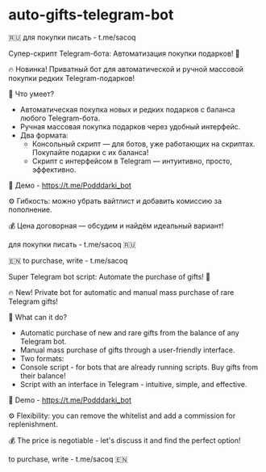# auto-gifts-telegram-bot
🇷🇺
для покупки писать - t.me/sacoq

Супер-скрипт Telegram-бота: Автоматизация покупки подарков! 🎉

🔥 Новинка! Приватный бот для автоматической и ручной массовой покупки редких Telegram-подарков!  

💎 Что умеет?  
- Автоматическая покупка новых и редких подарков с баланса любого Telegram-бота.  
- Ручная массовая покупка подарков через удобный интерфейс.  
- Два формата:  
  - Консольный скрипт — для ботов, уже работающих на скриптах. Покупайте подарки с их баланса!  
  - Скрипт с интерфейсом в Telegram — интуитивно, просто, эффективно.  

📸 Демо - https://t.me/Podddarki_bot

⚙️ Гибкость: можно убрать вайтлист и добавить комиссию за пополнение.  

💰 Цена договорная — обсудим и найдём идеальный вариант!

для покупки писать - t.me/sacoq
🇷🇺

🇪🇳
to purchase, write - t.me/sacoq

Super Telegram bot script: Automate the purchase of gifts! 🎉

🔥 New! Private bot for automatic and manual mass purchase of rare Telegram gifts! 

💎 What can it do? 
- Automatic purchase of new and rare gifts from the balance of any Telegram bot. 
- Manual mass purchase of gifts through a user-friendly interface. 
- Two formats: 
 - Console script - for bots that are already running scripts. Buy gifts from their balance! 
 - Script with an interface in Telegram - intuitive, simple, and effective. 

📸 Demo - https://t.me/Podddarki_bot

⚙️ Flexibility: you can remove the whitelist and add a commission for replenishment. 

💰 The price is negotiable - let's discuss it and find the perfect option!

to purchase, write - t.me/sacoq
🇪🇳
